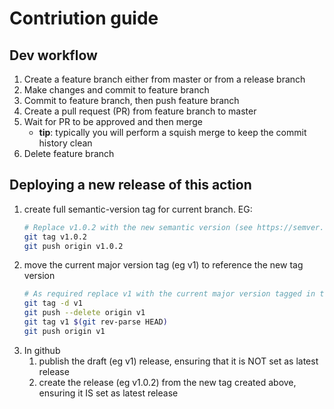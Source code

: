 # Contriution guide

## Dev workflow

1. Create a feature branch either from master or from a release branch
2. Make changes and commit to feature branch
3. Commit to feature branch, then push feature branch
4. Create a pull request (PR) from feature branch to master
5. Wait for PR to be approved and then merge
    * **tip**: typically you will perform a squish merge to keep the commit history clean
6. Delete feature branch

## Deploying a new release of this action

1. create full semantic-version tag for current branch. EG:
   ```bash
   # Replace v1.0.2 with the new semantic version (see https://semver.org/)
   git tag v1.0.2
   git push origin v1.0.2
   ````
2. move the current major version tag (eg v1) to reference the new tag version
   ```bash
   # As required replace v1 with the current major version tagged in the repo
   git tag -d v1
   git push --delete origin v1
   git tag v1 $(git rev-parse HEAD)
   git push origin v1
   ````
3. In github
   1. publish the draft (eg v1) release, ensuring that it is NOT set as latest release
   2. create the release (eg v1.0.2) from the new tag created above, ensuring it IS set as latest release
